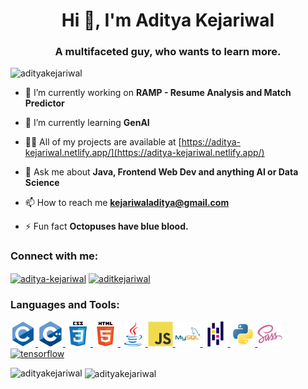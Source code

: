 <h1 align="center">Hi 👋, I'm Aditya Kejariwal</h1>
<h3 align="center">A multifaceted guy, who wants to learn more.</h3>

<p align="left"> <img src="https://komarev.com/ghpvc/?username=adityakejariwal&label=Profile%20views&color=ff0000&style=flat" alt="adityakejariwal" /> </p>

- 🔭 I’m currently working on **RAMP - Resume Analysis and Match Predictor**

- 🌱 I’m currently learning **GenAI**

- 👨‍💻 All of my projects are available at [https://aditya-kejariwal.netlify.app/](https://aditya-kejariwal.netlify.app/)

- 💬 Ask me about **Java, Frontend Web Dev and anything AI or Data Science**

- 📫 How to reach me **kejariwaladitya@gmail.com**

- ⚡ Fun fact **Octopuses have blue blood.**

<h3 align="left">Connect with me:</h3>
<p align="left">
<a href="https://linkedin.com/in/aditya-kejariwal" target="blank"><img align="center" src="https://raw.githubusercontent.com/rahuldkjain/github-profile-readme-generator/master/src/images/icons/Social/linked-in-alt.svg" alt="aditya-kejariwal" height="30" width="40" /></a>
<a href="https://instagram.com/aditkejariwal" target="blank"><img align="center" src="https://raw.githubusercontent.com/rahuldkjain/github-profile-readme-generator/master/src/images/icons/Social/instagram.svg" alt="aditkejariwal" height="30" width="40" /></a>
</p>

<h3 align="left">Languages and Tools:</h3>
<p align="left"> <a href="https://www.cprogramming.com/" target="_blank" rel="noreferrer"> <img src="https://raw.githubusercontent.com/devicons/devicon/master/icons/c/c-original.svg" alt="c" width="40" height="40"/> </a> <a href="https://www.w3schools.com/cpp/" target="_blank" rel="noreferrer"> <img src="https://raw.githubusercontent.com/devicons/devicon/master/icons/cplusplus/cplusplus-original.svg" alt="cplusplus" width="40" height="40"/> </a> <a href="https://www.w3schools.com/css/" target="_blank" rel="noreferrer"> <img src="https://raw.githubusercontent.com/devicons/devicon/master/icons/css3/css3-original-wordmark.svg" alt="css3" width="40" height="40"/> </a> <a href="https://www.w3.org/html/" target="_blank" rel="noreferrer"> <img src="https://raw.githubusercontent.com/devicons/devicon/master/icons/html5/html5-original-wordmark.svg" alt="html5" width="40" height="40"/> </a> <a href="https://www.java.com" target="_blank" rel="noreferrer"> <img src="https://raw.githubusercontent.com/devicons/devicon/master/icons/java/java-original.svg" alt="java" width="40" height="40"/> </a> <a href="https://developer.mozilla.org/en-US/docs/Web/JavaScript" target="_blank" rel="noreferrer"> <img src="https://raw.githubusercontent.com/devicons/devicon/master/icons/javascript/javascript-original.svg" alt="javascript" width="40" height="40"/> </a> <a href="https://www.mysql.com/" target="_blank" rel="noreferrer"> <img src="https://raw.githubusercontent.com/devicons/devicon/master/icons/mysql/mysql-original-wordmark.svg" alt="mysql" width="40" height="40"/> </a> <a href="https://pandas.pydata.org/" target="_blank" rel="noreferrer"> <img src="https://raw.githubusercontent.com/devicons/devicon/2ae2a900d2f041da66e950e4d48052658d850630/icons/pandas/pandas-original.svg" alt="pandas" width="40" height="40"/> </a> <a href="https://www.python.org" target="_blank" rel="noreferrer"> <img src="https://raw.githubusercontent.com/devicons/devicon/master/icons/python/python-original.svg" alt="python" width="40" height="40"/> </a> <a href="https://sass-lang.com" target="_blank" rel="noreferrer"> <img src="https://raw.githubusercontent.com/devicons/devicon/master/icons/sass/sass-original.svg" alt="sass" width="40" height="40"/> </a> <a href="https://www.tensorflow.org" target="_blank" rel="noreferrer"> <img src="https://www.vectorlogo.zone/logos/tensorflow/tensorflow-icon.svg" alt="tensorflow" width="40" height="40"/> </a> </p>

<p><img align="left" src="https://github-readme-stats.vercel.app/api/top-langs?username=pikapool007&show_icons=true&locale=en&layout=compact&langs_count=8" alt="adityakejariwal" /></p>

<p>&nbsp;<img align="center" src="https://github-readme-stats.vercel.app/api?username=pikapool007&show_icons=true&locale=en" alt="adityakejariwal" /></p>

